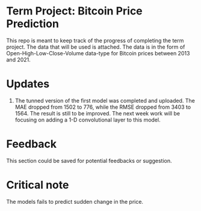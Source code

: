 # Term Project: Bitcoin Price Prediction
This repo is meant to keep track of the progress of completing the term project.
The data that will be used is attached.
The data is in the form of Open-High-Low-Close-Volume data-type for Bitcoin prices between 2013 and 2021.
# Updates
1. The tunned version of the first model was completed and uploaded. The MAE dropped from 1502 to 776, while the RMSE dropped from 3403 to 1564.
The result is still to be improved. The next week work will be focusing on adding a 1-D convolutional layer to this model.
# Feedback
This section could be saved for potential feedbacks or suggestion.
# Critical note
The models fails to predict sudden change in the price. 
